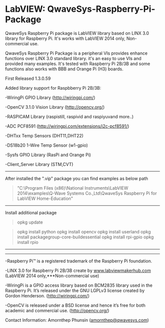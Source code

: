 # LabVIEW: QwaveSys-Raspberry-Pi-Package

QwaveSys Raspberry Pi package is LabVIEW library based on LINX 3.0 library for Raspberry Pi. It's works with LabVIEW 2014 only, Non-commercial use.

QwaveSys Raspberry Pi Package is a peripheral VIs provides enhance functions over LINX 3.0 standard library. it's an easy to use VIs and provided many examples. It's tested with Raspberry Pi 2B/3B and some functions also works with BBB and Orange Pi (H3) boards.

First Released 1.3.0.59

Added library support for Raspbberry Pi 2B/3B:

-WiringPi GPIO Library (http://wiringpi.com/)

-OpenCV 3.1.0 Vision Library (http://opencv.org/)

-RASPICAM Library (raspistill, raspivid and raspiyuvand more..)

-ADC PCF8591 (http://wiringpi.com/extensions/i2c-pcf8591/)

-DHTxx Temp Sensors (DHT11,DHT22)

-DS18b20 1-Wire Temp Sensor (w1-gpio)

-Sysfs GPIO Library (RasPi and Orange Pi)

-Client_Server Library (STM,CVT)

-----------------------------------------------------------------
After installed the ".vip" package you can find examples as below path

>"C:\Program Files (x86)\National Instruments\LabVIEW 2014\examples\Q-Wave Systems Co.,Ltd\QwaveSys Raspberry Pi for LabVIEW Home-Education"

------------------------------------------------------------------
Install additional package 

>opkg update 

>opkg install python 
>opkg install opencv 
>opkg install userland 
>opkg install packagegroup-core-buildessential 
>opkg install rpi-gpio 
>opkg install rpio

------------------------------------------------------------------

------------------------------------------------------------------

-Raspberry Pi™ is a registered trademark of the Raspberry Pi foundation.

-LINX 3.0 for Raspberry Pi 2B/3B create by www.labviewmakerhub.com (LabVIEW 2014 only,***Non-commercial use)

-WiringPi is a GPIO access library based on BCM2835 library used in the Raspberry Pi. It’s released under the GNU LGPLv3 license created by Gordon Henderson. (http://wiringpi.com/)

-OpenCV is released under a BSD license and hence it’s free for both academic and commercial use. (http://opencv.org/)

Contact Information: 
Amornthep Phunsin (amornthep@qwavesys.com)
